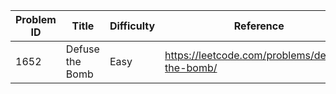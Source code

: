 | Problem ID | Title | Difficulty | Reference
| --- | --- | --- | ---
| 1652 | Defuse the Bomb | Easy | https://leetcode.com/problems/defuse-the-bomb/
